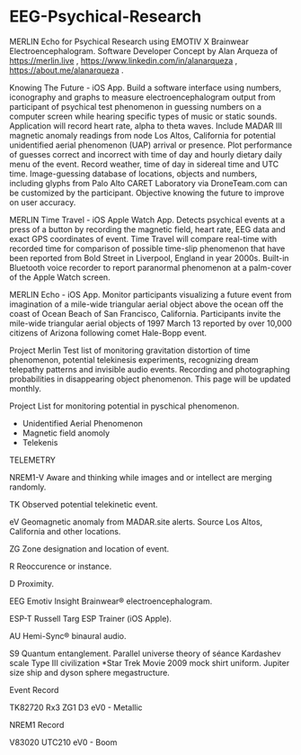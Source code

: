 # EEG-Psychical-Research
MERLIN Echo for Psychical Research using EMOTIV X Brainwear Electroencephalogram.
Software Developer Concept by Alan Arqueza of https://merlin.live , 
https://www.linkedin.com/in/alanarqueza , https://about.me/alanarqueza .

Knowing The Future - iOS App. Build a software interface using numbers, iconography and graphs to measure electroencephalogram output from participant of psychical test phenomenon in guessing numbers on a computer screen while hearing specific types of music or static sounds. Application will record heart rate, alpha to theta waves. Include MADAR III magnetic anomaly readings from node Los Altos, California for potential unidentified aerial phenomenon (UAP) arrival or presence. Plot performance of guesses correct and incorrect with time of day and hourly dietary daily menu of the event. Record weather, time of day in sidereal time and UTC time.  Image-guessing database of locations, objects and numbers, including glyphs from Palo Alto CARET Laboratory via DroneTeam.com can be customized by the participant. Objective knowing the future to improve on user accuracy.


MERLIN Time Travel - iOS Apple Watch App. Detects psychical events at a press of a button by recording the magnetic field, heart rate, EEG data and exact GPS coordinates of event. Time Travel will compare real-time with recorded time for comparison of possible time-slip phenomenon that have been reported from Bold Street in Liverpool, England in year 2000s. Built-in Bluetooth voice recorder to report paranormal phenomenon at a palm-cover of the Apple Watch screen.

MERLIN Echo - iOS App. Monitor participants visualizing a future event from imagination of a mile-wide triangular aerial object above the ocean off the coast of Ocean Beach of San Francisco, California. Participants invite the mile-wide triangular aerial objects of 1997 March 13 reported by over 10,000 citizens of Arizona following comet Hale-Bopp event. 

Project Merlin Test list of monitoring gravitation distortion of time phenomenon, potential telekinesis experiments, recognizing dream telepathy patterns and invisible audio events. Recording and photographing probabilities in disappearing object phenomenon. This page will be updated monthly.

Project List for monitoring potential in pyschical phenomenon.
- Unidentified Aerial Phenomenon
- Magnetic field anomoly
- Telekenis




TELEMETRY

NREM1-V Aware and thinking while images and or intellect are merging randomly.

TK Observed potential telekinetic event.

eV Geomagnetic anomaly from MADAR.site alerts. Source Los Altos, California and other locations.

ZG Zone designation and location of event.

R Reoccurence or instance.

D Proximity.

EEG Emotiv Insight Brainwear® electroencephalogram.

ESP-T Russell Targ ESP Trainer (iOS Apple).

AU Hemi-Sync® binaural audio.

S9 Quantum entanglement. Parallel universe theory of séance Kardashev scale Type III civilization *Star Trek Movie 2009 mock shirt uniform. Jupiter size ship and dyson sphere megastructure.




Event Record

TK82720 Rx3 ZG1 D3 eV0 - Metallic

NREM1 Record

V83020 UTC210 eV0 - Boom



